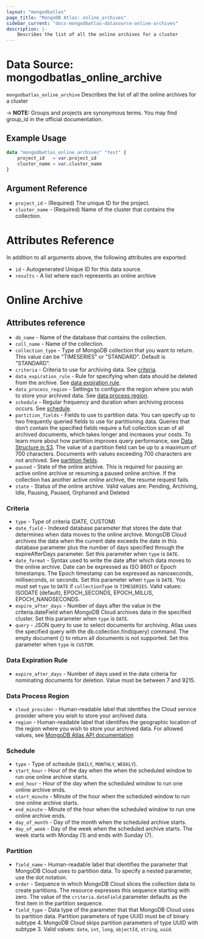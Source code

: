 ```yaml
---
layout: "mongodbatlas"
page_title: "MongoDB Atlas: online_archives"
sidebar_current: "docs-mongodbatlas-datasource-online-archives"
description: |-
    Describes the list of all the online archives for a cluster
---
```


# Data Source: mongodbatlas_online_archive

`mongodbatlas_online_archive` Describes the list of all the online archives for a cluster

-> **NOTE:** Groups and projects are synonymous terms. You may find group_id in the official documentation.


## Example Usage

```terraform 
data "mongodbatlas_online_archives" "test" {
    project_id   = var.project_id
    cluster_name = var.cluster_name
}
```

## Argument Reference

* `project_id`    - (Required) The unique ID for the project.
* `cluster_name`  - (Required) Name of the cluster that contains the collection.

# Attributes Reference

In addition to all arguments above, the following attributes are exported:

* `id` - Autogenerated Unique ID for this data source.
* `results` - A list where each represents an online archive

# Online Archive
## Attributes reference
* `db_name` - Name of the database that contains the collection.
* `coll_name` -  Name of the collection.
* `collection_type` - Type of MongoDB collection that you want to return. This value can be "TIMESERIES" or "STANDARD". Default is "STANDARD". 
* `criteria` - Criteria to use for archiving data. See [criteria](#criteria).
* `data_expiration_rule` - Rule for specifying when data should be deleted from the archive. See [data expiration rule](#data-expiration-rule).
* `data_process_region` - Settings to configure the region where you wish to store your archived data. See [data process region](#data-process-region).
* `schedule` - Regular frequency and duration when archiving process occurs. See [schedule](#schedule).
* `partition_fields` - Fields to use to partition data. You can specify up to two frequently queried fields to use for partitioning data. Queries that don’t contain the specified fields require a full collection scan of all archived documents, which takes longer and increases your costs. To learn more about how partition improves query performance, see [Data Structure in S3](https://docs.mongodb.com/datalake/admin/optimize-query-performance/#data-structure-in-s3). The value of a partition field can be up to a maximum of 700 characters. Documents with values exceeding 700 characters are not archived. See [partition fields](#partition).
* `paused` - State of the online archive. This is required for pausing an active online archive or resuming a paused online archive. If the collection has another active online archive, the resume request fails.
* `state` - Status of the online archive. Valid values are: Pending, Archiving, Idle, Pausing, Paused, Orphaned and Deleted

### Criteria
* `type` - Type of criteria (DATE, CUSTOM)
* `date_field` - Indexed database parameter that stores the date that determines when data moves to the online archive. MongoDB Cloud archives the data when the current date exceeds the date in this database parameter plus the number of days specified through the expireAfterDays parameter. Set this parameter when `type` is `DATE`.
* `date_format` - Syntax used to write the date after which data moves to the online archive. Date can be expressed as ISO 8601 or Epoch timestamps. The Epoch timestamp can be expressed as nanoseconds, milliseconds, or seconds. Set this parameter when `type` is `DATE`. You must set `type` to `DATE` if `collectionType` is `TIMESERIES`. Valid values:  ISODATE (default), EPOCH_SECONDS, EPOCH_MILLIS, EPOCH_NANOSECONDS.
* `expire_after_days` - Number of days after the value in the criteria.dateField when MongoDB Cloud archives data in the specified cluster. Set this parameter when `type` is `DATE`.
* `query` - JSON query to use to select documents for archiving. Atlas uses the specified query with the db.collection.find(query) command. The empty document {} to return all documents is not supported. Set this parameter when `type` is `CUSTOM`.

### Data Expiration Rule
* `expire_after_days` - Number of days used in the date criteria for nominating documents for deletion. Value must be between 7 and 9215.

### Data Process Region
* `cloud_provider` - Human-readable label that identifies the Cloud service provider where you wish to store your archived data.
* `region` - Human-readable label that identifies the geographic location of the region where you wish to store your archived data. For allowed values, see [MongoDB Atlas API documentation](https://www.mongodb.com/docs/atlas/reference/api-resources-spec/v2/#tag/Online-Archive/operation/createOnlineArchive)

### Schedule

* `type` - Type of schedule (`DAILY`, `MONTHLY`, `WEEKLY`).
* `start_hour` - Hour of the day when the when the scheduled window to run one online archive starts.  
* `end_hour` - Hour of the day when the scheduled window to run one online archive ends.
* `start_minute` - Minute of the hour when the scheduled window to run one online archive starts.
* `end_minute` - Minute of the hour when the scheduled window to run one online archive ends.
* `day_of_month` - Day of the month when the scheduled archive starts.
* `day_of_week` - Day of the week when the scheduled archive starts. The week starts with Monday (1) and ends with Sunday (7).

### Partition
* `field_name` - Human-readable label that identifies the parameter that MongoDB Cloud uses to partition data. To specify a nested parameter, use the dot notation.
* `order` - Sequence in which MongoDB Cloud slices the collection data to create partitions. The resource expresses this sequence starting with zero. The value of the `criteria.dateField` parameter defaults as the first item in the partition sequence.
* `field_type` - Data type of the parameter that that MongoDB Cloud uses to partition data. Partition parameters of type UUID must be of binary subtype 4. MongoDB Cloud skips partition parameters of type UUID with subtype 3. Valid values: `date`, `int`, `long`, `objectId`, `string`, `uuid`.
